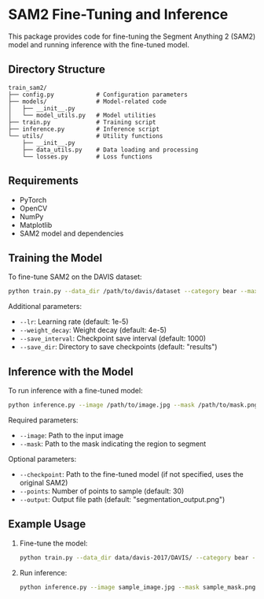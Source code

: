 # SAM2 Fine-Tuning and Inference

This package provides code for fine-tuning the Segment Anything 2 (SAM2) model and running inference with the fine-tuned model.

## Directory Structure

```
train_sam2/
├── config.py            # Configuration parameters
├── models/              # Model-related code
│   ├── __init__.py
│   └── model_utils.py   # Model utilities
├── train.py             # Training script
├── inference.py         # Inference script
└── utils/               # Utility functions
    ├── __init__.py
    ├── data_utils.py    # Data loading and processing
    └── losses.py        # Loss functions
```

## Requirements

- PyTorch
- OpenCV
- NumPy
- Matplotlib
- SAM2 model and dependencies

## Training the Model

To fine-tune SAM2 on the DAVIS dataset:

```bash
python train.py --data_dir /path/to/davis/dataset --category bear --max_iters 10000
```

Additional parameters:
- `--lr`: Learning rate (default: 1e-5)
- `--weight_decay`: Weight decay (default: 4e-5)
- `--save_interval`: Checkpoint save interval (default: 1000)
- `--save_dir`: Directory to save checkpoints (default: "results")

## Inference with the Model

To run inference with a fine-tuned model:

```bash
python inference.py --image /path/to/image.jpg --mask /path/to/mask.png --checkpoint /path/to/fine_tuned_model.pt
```

Required parameters:
- `--image`: Path to the input image
- `--mask`: Path to the mask indicating the region to segment

Optional parameters:
- `--checkpoint`: Path to the fine-tuned model (if not specified, uses the original SAM2)
- `--points`: Number of points to sample (default: 30)
- `--output`: Output file path (default: "segmentation_output.png")

## Example Usage

1. Fine-tune the model:
   ```bash
   python train.py --data_dir data/davis-2017/DAVIS/ --category bear --max_iters 5000
   ```

2. Run inference:
   ```bash
   python inference.py --image sample_image.jpg --mask sample_mask.png --checkpoint results/model_latest.pt
   ``` 